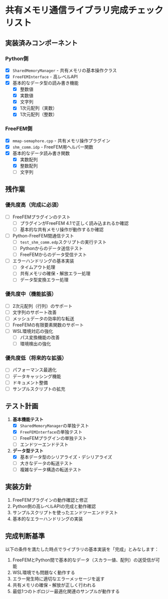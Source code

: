 # 共有メモリ通信ライブラリ完成チェックリスト

## 実装済みコンポーネント

### Python側
- [x] `SharedMemoryManager` - 共有メモリの基本操作クラス
- [x] `FreeFEMInterface` - 高レベルAPI
- [x] 基本的なデータ型の読み書き機能
  - [x] 整数値
  - [x] 実数値
  - [x] 文字列
  - [x] 1次元配列（実数）
  - [x] 1次元配列（整数）

### FreeFEM側
- [x] `mmap-semaphore.cpp` - 共有メモリ操作プラグイン
- [x] `shm_comm.idp` - FreeFEM用ヘルパー関数
- [x] 基本的なデータ読み書き関数
  - [x] 実数配列
  - [x] 整数配列
  - [ ] 文字列

## 残作業

### 優先度高（完成に必須）
- [ ] FreeFEMプラグインのテスト
  - [ ] プラグインがFreeFEM 4.1で正しく読み込まれるか確認
  - [ ] 基本的な共有メモリ操作が動作するか確認
- [ ] Python-FreeFEM間通信テスト
  - [ ] `test_shm_comm.edp`スクリプトの実行テスト
  - [ ] Pythonからのデータ送信テスト
  - [ ] FreeFEMからのデータ受信テスト
- [ ] エラーハンドリングの基本実装
  - [ ] タイムアウト処理
  - [ ] 共有メモリの確保・解放エラー処理
  - [ ] データ型変換エラー処理

### 優先度中（機能拡張）
- [ ] 2次元配列（行列）のサポート
- [ ] 文字列のサポート改善
- [ ] メッシュデータの効率的な転送
- [ ] FreeFEMの有限要素関数のサポート
- [ ] WSL環境対応の強化
  - [ ] パス変換機能の改善
  - [ ] 環境検出の強化

### 優先度低（将来的な拡張）
- [ ] パフォーマンス最適化
- [ ] データキャッシング機能
- [ ] ドキュメント整備
- [ ] サンプルスクリプトの拡充

## テスト計画

1. **基本機能テスト**
   - [x] `SharedMemoryManager`の単独テスト
   - [x] `FreeFEMInterface`の単独テスト
   - [ ] FreeFEMプラグインの単独テスト
   - [ ] エンドツーエンドテスト

2. **データ型テスト**
   - [x] 基本データ型のシリアライズ・デシリアライズ
   - [ ] 大きなデータの転送テスト
   - [ ] 複雑なデータ構造の転送テスト

## 実装方針

1. FreeFEMプラグインの動作確認と修正
2. Python側の高レベルAPIの完成と動作確認
3. サンプルスクリプトを使ったエンドツーエンドテスト
4. 基本的なエラーハンドリングの実装

## 完成判断基準

以下の条件を満たした時点でライブラリの基本実装を「完成」とみなします：

1. FreeFEMとPython間で基本的なデータ（スカラー値、配列）の送受信が可能
2. WSL環境でも問題なく動作する
3. エラー発生時に適切なエラーメッセージを返す
4. 共有メモリの確保・解放が正しく行われる
5. 最低1つのトポロジー最適化関連のサンプルが動作する 